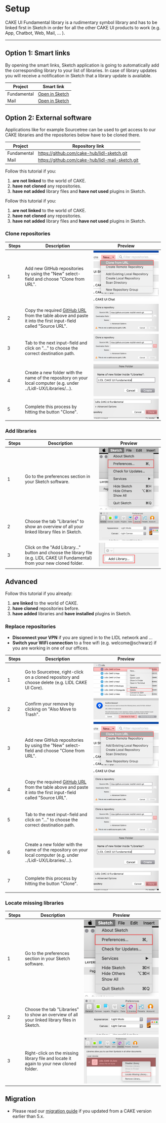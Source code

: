 # Setup

CAKE UI Fundamental library is a rudimentary symbol library and has to be linked first in Sketch in order for all the other CAKE UI products to work (e.g. App, Chatbot, Web, Mail, … ).

---

## Option 1: Smart links

By opening the smart links, Sketch application is going to automatically add the corresponding library to your list of libraries. In case of library updates you will receive a notification in Sketch that a library update is available.

| Project | Smart link |
|---|---|
| Fundamental | [Open in Sketch](sketch://add-library?url=https%3A%2F%2Fraw.githubusercontent.com%2Fcake-hub%2Flidl-sketch%2Fmaster%2Fsketch.xml) |
| Mail | [Open in Sketch](sketch://add-library?url=https%3A%2F%2Fraw.githubusercontent.com%2Fcake-hub%2Flidl-mail-sketch%2Fmaster%2Fsketch.xml) |

## Option 2: External software

Applications like for example Sourcetree can be used to get access to our CAKE libraries and the repositories below have to be cloned there.

| Project | Repository link |
|---|---|
| Fundamental | <https://github.com/cake-hub/lidl-sketch.git> |
| Mail | <https://github.com/cake-hub/lidl-mail-sketch.git> |

Follow this tutorial if you:

1. **are not linked** to the world of CAKE.
1. **have not cloned** any repositories.
1. **have not added** library files and **have not used** plugins in Sketch.

Follow this tutorial if you:

1. **are not linked** to the world of CAKE.
1. **have not cloned** any repositories.
1. **have not added** library files and **have not used** plugins in Sketch.


### Clone repositories

| Steps | Description | Preview |
|---|---|---|
| 1 | Add new GitHub repositories by using the "New" select-field and choose "Clone from URL". | ![Step 1: Add new repository](assets/repositories/3-add-new-respository.png) |
| 2 | Copy the required [GitHub URL](#introduction) from the table above and paste it into the first input-field called "Source URL". | ![Step 2: copy-path](assets/repositories/4-copy-path.png)|
| 3 | Tab to the next input-field and click on "…" to choose the correct destination path. |![Step 3: Choose destination](assets/repositories/5-choose-destination.png) |
| 4 |  Create a new folder with the name of the repository on your local computer (e.g. under ../Lidl-UX/Libraries/…). | ![Step 4: Create new folder](assets/repositories/6-create-new-folder.png) |
| 5 | Complete this process by hitting the button "Clone". | ![Step 5: Clone](assets/repositories/7-clone.png)|


### Add libraries

| Steps | Description | Preview |
|---|---|---|
| 1 | Go to the preferences section in your Sketch software. | ![Step 1: Preferences](assets/sketch/1-preferences.png)|
| 2 | Choose the tab "Libraries" to show an overview of all your linked library files in Sketch. | ![Step 2: Libraries](assets/sketch/2-libraries.png)|
| 3 | Click on the "Add Library…" button and choose the library file (e.g. LIDL CAKE UI Fundamental) from your new cloned folder. | ![Step 3: Add library](assets/sketch/3-add-library.png)|


## Advanced

Follow this tutorial if you already:

1. **are linked** to the world of CAKE.
1. **have cloned** repositories before.
1. **have added** libraries and **have installed** plugins in Sketch.


### Replace repositories

- **Disconnect your VPN** if you are signed in to the LIDL network and …
- **Switch your WiFi connection** to a free wifi (e.g. welcome@schwarz) if you are working in one of our offices.

| Steps | Description | Preview |
|---|---|---|
| 1 | Go to Sourcetree, right-click on a cloned repository and choose delete (e.g. LIDL CAKE UI Core). | ![Step 1: Delete](assets/repositories/1-delete.png)|
| 2 | Confirm your remove by clicking on "Also Move to Trash". | ![Step 2: Confirm remove](assets/repositories/2-confirm-remove.png) |
| 3 | Add new GitHub repositories by using the "New" select-field and choose "Clone from URL". | ![Step 3: Add new repository](assets/repositories/3-add-new-respository.png) |
| 4 | Copy the required [GitHub URL](#introduction) from the table above and paste it into the first input-field called "Source URL". | ![Step 4: copy-path](assets/repositories/4-copy-path.png)|
| 5 | Tab to the next input-field and click on "…" to choose the correct destination path. |![Step 5: Choose destination](assets/repositories/5-choose-destination.png) |
| 6 |  Create a new folder with the name of the repository on your local computer (e.g. under ../Lidl-UX/Libraries/…). | ![Step 6: Create new folder](assets/repositories/6-create-new-folder.png) |
| 7 | Complete this process by hitting the button "Clone". | ![Step 7: Clone](assets/repositories/7-clone.png)|


### Locate missing libraries

| Steps | Description | Preview |
|---|---|---|
| 1 | Go to the preferences section in your Sketch software. | ![Step 1: Preferences](assets/sketch/1-preferences.png)|
| 2 | Choose the tab "Libraries" to show an overview of all your linked library files in Sketch. | ![Step 2: Libraries](assets/sketch/2-libraries.png)|
| 3 | Right-click on the missing library file and locate it again to your new cloned folder. | ![Step 3: Locate library](assets/sketch/4-locate-library.png)|


## Migration

- Please read our [migration guide](../../About/Migration%20guide/Migration%20guide.md) if you updated from a CAKE version earlier than 5.x.
